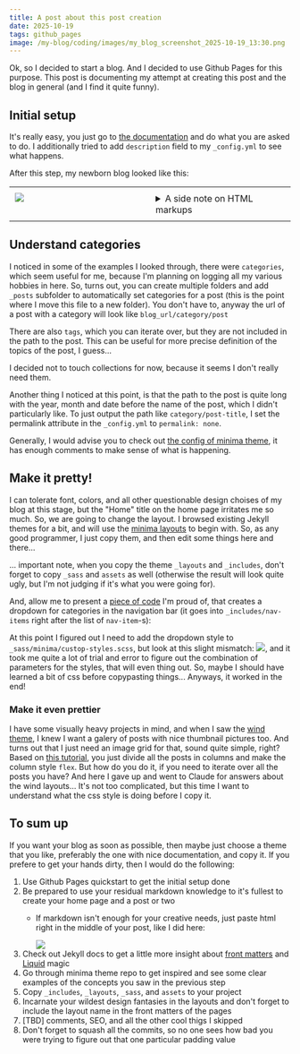 ```yaml
---
title: A post about this post creation
date: 2025-10-19
tags: github_pages
image: /my-blog/coding/images/my_blog_screenshot_2025-10-19_13:30.png
---
```


Ok, so I decided to start a blog. And I decided to use Github Pages for this purpose. This post is documenting my attempt at creating this post and the blog in general (and I find it quite funny).

## Initial setup
It's really easy, you just go to [the documentation](https://docs.github.com/en/pages/quickstart) and do what you are asked to do.
I additionally tried to add ``description`` field to my ``_config.yml`` to see what happens.

After this step, my newborn blog looked like this:
<table style="width: 100%; table-layout: fixed; border-collapse: collapse; border: none;">
  <tr style="border: none;">
    <td style="width: 50%; padding: 10px; border-collapse: collapse; vertical-align: top; border: none;">
     <img src="/my-blog/coding/images/my_blog_screenshot_2025-10-19_13:30.png" />
    </td>
    <td style="width: 50%; padding: 10px; border-collapse: collapse; vertical-align: top; border: none;">
      <details>
            <summary>A side note on HTML markups</summary>
            <p>To add an image to the post, you can:</p>
            <ol>
            <li>Create a folder <code>images</code> in the repo and add an image there</li>
            <li>Add an image with <code>&lt;img src=&quot;path-to-images-from-the-root/your-image-file&quot;/&gt;</code></li>
            </ol>
            <p>To create a toggle use:</p>
            <pre><code>`<span class="javascript"></span>``<span class="javascript">
            &lt;details&gt;
              <span class="xml"><span class="hljs-tag">&lt;<span class="hljs-name">summary</span>&gt;</span>A side note on HTML markups<span class="hljs-tag">&lt;/<span class="hljs-name">summary</span>&gt;</span></span>
              And here is how you <span class="hljs-keyword">do</span> it
            &lt;<span class="hljs-regexp">/details&gt;
            </span></span>``<span class="javascript"><span class="hljs-regexp"></span></span>`
            </code></pre>
          <p>And, apparently, you can not use markdown inside the markup part, so if you are not fluent in HTML, use a converter like this one: https://markdowntohtml.com/</p>
        </details>
    </td>
  </tr>
</table>

## Understand categories
I noticed in some of the examples I looked through, there were ``categories``, which seem useful for me, because I'm planning on logging all my various hobbies in here. So, turns out, you can create multiple folders and add ``_posts`` subfolder to automatically set categories for a post (this is the point where I move this file to a new folder). You don't have to, anyway the url of a post with a category will look like ``blog_url/category/post``

There are also ``tags``, which you can iterate over, but they are not included in the path to the post. This can be useful for more precise definition of the topics of the post, I guess...

I decided not to touch collections for now, because it seems I don't really need them.

Another thing I noticed at this point, is that the path to the post is quite long with the year, month and date before the name of the post, which I didn't particularly like. To just output the path like `category/post-title`, I set the permalink attribute in the `_config.yml` to `permalink: none`.

Generally, I would advise you to check out [the config of minima theme](https://github.com/jekyll/minima/blob/master/_config.yml), it has enough comments to make sense of what is happening.

## Make it pretty!
I can tolerate font, colors, and all other questionable design choises of my blog at this stage, but the "Home" title on the home page irritates me so much. So, we are going to change the layout. I browsed existing Jekyll themes for a bit, and will use the [minima layouts](https://github.com/jekyll/minima/tree/master/_layouts) to begin with. So, as any good programmer, I just copy them, and then edit some things here and there...

... important note, when you copy the theme `_layouts` and `_includes`, don't forget to copy `_sass` and `assets` as well (otherwise the result will look quite ugly, but I'm not judging if it's what you were going for).

And, allow me to present a [piece of code](https://github.com/ris-iris/my-blog/blob/c7946fe79f55026db08954b93119e531382b6b28/_includes/nav-items.html) I'm proud of, that creates a dropdown for categories in the navigation bar (it goes into `_includes/nav-items` right after the list of `nav-item`-s):

At this point I figured out I need to add the dropdown style to `_sass/minima/custop-styles.scss`, but look at this slight mismatch: <img src="/my-blog/coding/images/my_blog_screenshot_2025-10-20.png" />, and it took me quite a lot of trial and error to figure out the combination of parameters for the styles, that will even thing out. So, maybe I should have learned a bit of css before copypasting things... Anyways, it worked in the end!

### Make it even prettier
I have some visually heavy projects in mind, and when I saw the [wind theme](https://github.com/a-chacon/wind/tree/main), I knew I want a galery of posts with nice thumbnail pictures too.
And turns out that I just need an image grid for that, sound quite simple, right? Based on [this tutorial](https://www.w3schools.com/howto/howto_js_image_grid.asp), you just divide all the posts in columns and make the column style ``flex``. But how do you do it, if you need to iterate over all the posts you have? And here I gave up and went to Claude for answers about the wind layouts... It's not too complicated, but this time I want to understand what the css style is doing before I copy it.

## To sum up
If you want your blog as soon as possible, then maybe just choose a theme that you like, preferably the one with nice documentation, and copy it. If you prefere to get your hands dirty, then I would do the following:
1. Use Github Pages quickstart to get the initial setup done
2. Be prepared to use your residual markdown knowledge to it's fullest to create your home page and a post or two
   - If markdown isn't enough for your creative needs, just paste html right in the middle of your post, like I did here:
 
     <img src="/my-blog/coding/images/my_blog_screenshot_2025-10-20_20:30.png" />
3. Check out Jekyll docs to get a little more insight about [front matters](https://jekyllrb.com/docs/front-matter/) and [Liquid](https://jekyllrb.com/docs/liquid/) magic
4. Go through minima theme repo to get inspired and see some clear examples of the concepts you saw in the previous step
5. Copy `_includes`, `_layouts`, `_sass`, and `assets` to your project
6. Incarnate your wildest design fantasies in the layouts and don't forget to include the layout name in the front matters of the pages
7. \[TBD\] comments, SEO, and all the other cool thigs I skipped
8. Don't forget to squash all the commits, so no one sees how bad you were trying to figure out that one particular padding value


